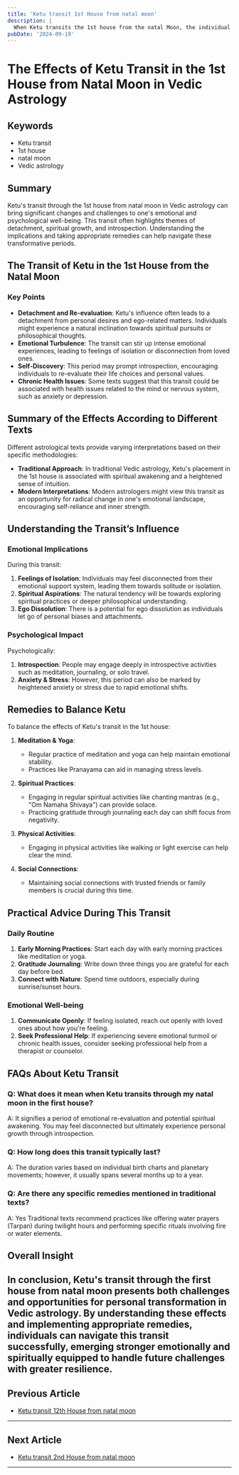 ```yaml
---
title: 'Ketu transit 1st House from natal moon'
description: |
  When Ketu transits the 1st house from the natal Moon, the individual may experience mental worries, health issues like smallpox, and conflicts with siblings. There may be fire accidents for females and a stronger devotion towards God.
pubDate: '2024-09-19'
---
```


# The Effects of Ketu Transit in the 1st House from Natal Moon in Vedic Astrology

## Keywords
- Ketu transit
- 1st house
- natal moon
- Vedic astrology

## Summary
Ketu's transit through the 1st house from natal moon in Vedic astrology can bring significant changes and challenges to one's emotional and psychological well-being. This transit often highlights themes of detachment, spiritual growth, and introspection. Understanding the implications and taking appropriate remedies can help navigate these transformative periods.

## The Transit of Ketu in the 1st House from the Natal Moon

### Key Points

- **Detachment and Re-evaluation**: Ketu's influence often leads to a detachment from personal desires and ego-related matters. Individuals might experience a natural inclination towards spiritual pursuits or philosophical thoughts.
- **Emotional Turbulence**: The transit can stir up intense emotional experiences, leading to feelings of isolation or disconnection from loved ones.
- **Self-Discovery**: This period may prompt introspection, encouraging individuals to re-evaluate their life choices and personal values.
- **Chronic Health Issues**: Some texts suggest that this transit could be associated with health issues related to the mind or nervous system, such as anxiety or depression.

## Summary of the Effects According to Different Texts

Different astrological texts provide varying interpretations based on their specific methodologies:

- **Traditional Approach**: In traditional Vedic astrology, Ketu's placement in the 1st house is associated with spiritual awakening and a heightened sense of intuition.
- **Modern Interpretations**: Modern astrologers might view this transit as an opportunity for radical change in one's emotional landscape, encouraging self-reliance and inner strength.

## Understanding the Transit’s Influence

### Emotional Implications

During this transit:

1. **Feelings of Isolation**: Individuals may feel disconnected from their emotional support system, leading them towards solitude or isolation.
2. **Spiritual Aspirations**: The natural tendency will be towards exploring spiritual practices or deeper philosophical understanding.
3. **Ego Dissolution**: There is a potential for ego dissolution as individuals let go of personal biases and attachments.

### Psychological Impact

Psychologically:

1. **Introspection**: People may engage deeply in introspective activities such as meditation, journaling, or solo travel.
2. **Anxiety & Stress**: However, this period can also be marked by heightened anxiety or stress due to rapid emotional shifts.

## Remedies to Balance Ketu

To balance the effects of Ketu's transit in the 1st house:

1. **Meditation & Yoga**:
    - Regular practice of meditation and yoga can help maintain emotional stability.
    - Practices like Pranayama can aid in managing stress levels.
    
2. **Spiritual Practices**:
    - Engaging in regular spiritual activities like chanting mantras (e.g., "Om Namaha Shivaya") can provide solace.
    - Practicing gratitude through journaling each day can shift focus from negativity.

3. **Physical Activities**:
    - Engaging in physical activities like walking or light exercise can help clear the mind.
    
4. **Social Connections**:
    - Maintaining social connections with trusted friends or family members is crucial during this time.

## Practical Advice During This Transit

### Daily Routine

1. **Early Morning Practices**: Start each day with early morning practices like meditation or yoga.
2. **Gratitude Journaling**: Write down three things you are grateful for each day before bed.
3. **Connect with Nature**: Spend time outdoors, especially during sunrise/sunset hours.

### Emotional Well-being

1. **Communicate Openly**: If feeling isolated, reach out openly with loved ones about how you're feeling.
2. **Seek Professional Help**: If experiencing severe emotional turmoil or chronic health issues, consider seeking professional help from a therapist or counselor.

## FAQs About Ketu Transit

### Q: What does it mean when Ketu transits through my natal moon in the first house?
A: It signifies a period of emotional re-evaluation and potential spiritual awakening. You may feel disconnected but ultimately experience personal growth through introspection.

### Q: How long does this transit typically last?
A: The duration varies based on individual birth charts and planetary movements; however, it usually spans several months up to a year.

### Q: Are there any specific remedies mentioned in traditional texts?
A: Yes Traditional texts recommend practices like offering water prayers (Tarpan) during twilight hours and performing specific rituals involving fire or water elements.

## Overall Insight
In conclusion, Ketu's transit through the first house from natal moon presents both challenges and opportunities for personal transformation in Vedic astrology. By understanding these effects and implementing appropriate remedies, individuals can navigate this transit successfully, emerging stronger emotionally and spiritually equipped to handle future challenges with greater resilience.
---

## Previous Article
- [Ketu transit 12th House from natal moon](200912_Ketu_transit_12th_House_from_natal_moon.md)

---

## Next Article
- [Ketu transit 2nd House from natal moon](200902_Ketu_transit_2nd_House_from_natal_moon.md)

---
